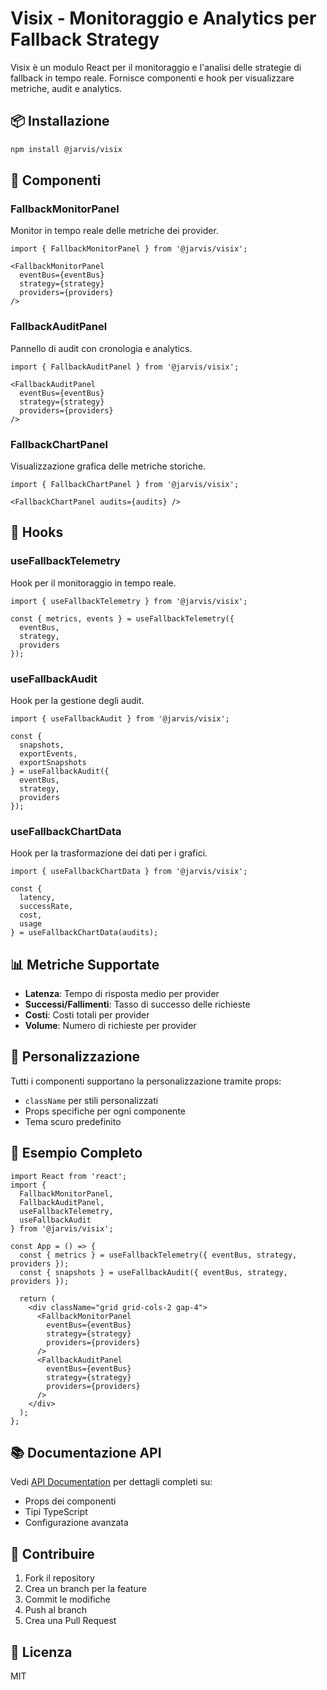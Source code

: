 # Visix - Monitoraggio e Analytics per Fallback Strategy

Visix è un modulo React per il monitoraggio e l'analisi delle strategie di fallback in tempo reale. Fornisce componenti e hook per visualizzare metriche, audit e analytics.

## 📦 Installazione

```bash
npm install @jarvis/visix
```

## 🚀 Componenti

### FallbackMonitorPanel
Monitor in tempo reale delle metriche dei provider.

```tsx
import { FallbackMonitorPanel } from '@jarvis/visix';

<FallbackMonitorPanel 
  eventBus={eventBus}
  strategy={strategy}
  providers={providers}
/>
```

### FallbackAuditPanel
Pannello di audit con cronologia e analytics.

```tsx
import { FallbackAuditPanel } from '@jarvis/visix';

<FallbackAuditPanel 
  eventBus={eventBus}
  strategy={strategy}
  providers={providers}
/>
```

### FallbackChartPanel
Visualizzazione grafica delle metriche storiche.

```tsx
import { FallbackChartPanel } from '@jarvis/visix';

<FallbackChartPanel audits={audits} />
```

## 🎣 Hooks

### useFallbackTelemetry
Hook per il monitoraggio in tempo reale.

```tsx
import { useFallbackTelemetry } from '@jarvis/visix';

const { metrics, events } = useFallbackTelemetry({
  eventBus,
  strategy,
  providers
});
```

### useFallbackAudit
Hook per la gestione degli audit.

```tsx
import { useFallbackAudit } from '@jarvis/visix';

const { 
  snapshots, 
  exportEvents, 
  exportSnapshots 
} = useFallbackAudit({
  eventBus,
  strategy,
  providers
});
```

### useFallbackChartData
Hook per la trasformazione dei dati per i grafici.

```tsx
import { useFallbackChartData } from '@jarvis/visix';

const { 
  latency, 
  successRate, 
  cost, 
  usage 
} = useFallbackChartData(audits);
```

## 📊 Metriche Supportate

- **Latenza**: Tempo di risposta medio per provider
- **Successi/Fallimenti**: Tasso di successo delle richieste
- **Costi**: Costi totali per provider
- **Volume**: Numero di richieste per provider

## 🎨 Personalizzazione

Tutti i componenti supportano la personalizzazione tramite props:
- `className` per stili personalizzati
- Props specifiche per ogni componente
- Tema scuro predefinito

## 📝 Esempio Completo

```tsx
import React from 'react';
import {
  FallbackMonitorPanel,
  FallbackAuditPanel,
  useFallbackTelemetry,
  useFallbackAudit
} from '@jarvis/visix';

const App = () => {
  const { metrics } = useFallbackTelemetry({ eventBus, strategy, providers });
  const { snapshots } = useFallbackAudit({ eventBus, strategy, providers });

  return (
    <div className="grid grid-cols-2 gap-4">
      <FallbackMonitorPanel 
        eventBus={eventBus}
        strategy={strategy}
        providers={providers}
      />
      <FallbackAuditPanel 
        eventBus={eventBus}
        strategy={strategy}
        providers={providers}
      />
    </div>
  );
};
```

## 📚 Documentazione API

Vedi [API Documentation](API.md) per dettagli completi su:
- Props dei componenti
- Tipi TypeScript
- Configurazione avanzata

## 🤝 Contribuire

1. Fork il repository
2. Crea un branch per la feature
3. Commit le modifiche
4. Push al branch
5. Crea una Pull Request

## 📄 Licenza

MIT 